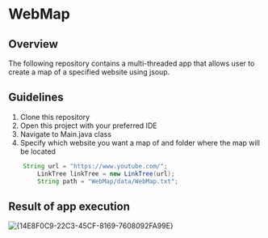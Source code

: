 # WebMap
## Overview
The following repository contains a multi-threaded app that allows user to create a map of a specified website using jsoup.
## Guidelines
1. Clone this repository
2. Open this project with your preferred IDE
3. Navigate to Main.java class
4. Specify which website you want a map of and folder where the map will be located
```java
	String url = "https://www.youtube.com/";
        LinkTree linkTree = new LinkTree(url);
        String path = "WebMap/data/WebMap.txt";
```
## Result of app execution
![{14E8F0C9-22C3-45CF-8169-7608092FA99E}](https://github.com/user-attachments/assets/dd6482e8-6d60-4b90-9b86-e24fea050122)
